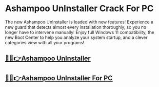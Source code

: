 # Ashampoo UnInstaller Crack For PC


The new Ashampoo UnInstaller is loaded with new features! Experience a new guard that detects almost every installation thoroughly, so you no longer have to intervene manually! Enjoy full Windows 11 compatibility, the new Boot Center to help you analyze your system startup, and a clever categories view with all your programs!



## [🎉🚀👉Ashampoo UnInstaller](https://fullsetup.pro/dl/)

## [🎉🚀👉Ashampoo UnInstaller For PC](https://fullsetup.pro/dl/)
